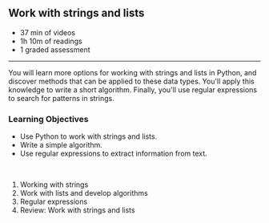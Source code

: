 ## Work with strings and lists

- 37 min of videos
- 1h 10m of readings
- 1 graded assessment

<hr>

You will learn more options for working with strings and lists in Python, and discover methods that can be applied to these data types. You'll apply this knowledge to write a short algorithm. Finally, you'll use regular expressions to search for patterns in strings.
<br>

### Learning Objectives

- Use Python to work with strings and lists.
- Write a simple algorithm.
- Use regular expressions to extract information from text.

<br>

1. Working with strings
2. Work with lists and develop algorithms
3. Regular expressions
4. Review: Work with strings and lists
